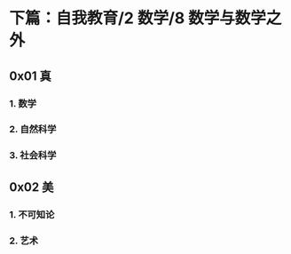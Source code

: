 # 下篇：自我教育/2 数学/8 数学与数学之外

## 0x01 真

### 1. 数学

### 2. 自然科学

### 3. 社会科学

## 0x02 美

### 1. 不可知论

### 2. 艺术